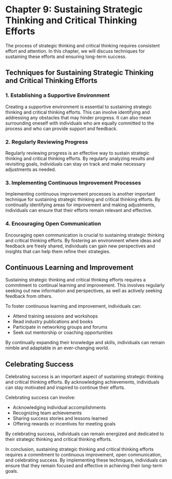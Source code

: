 Chapter 9: Sustaining Strategic Thinking and Critical Thinking Efforts
======================================================================

The process of strategic thinking and critical thinking requires consistent effort and attention. In this chapter, we will discuss techniques for sustaining these efforts and ensuring long-term success.

Techniques for Sustaining Strategic Thinking and Critical Thinking Efforts
--------------------------------------------------------------------------

### 1. Establishing a Supportive Environment

Creating a supportive environment is essential to sustaining strategic thinking and critical thinking efforts. This can involve identifying and addressing any obstacles that may hinder progress. It can also mean surrounding oneself with individuals who are equally committed to the process and who can provide support and feedback.

### 2. Regularly Reviewing Progress

Regularly reviewing progress is an effective way to sustain strategic thinking and critical thinking efforts. By regularly analyzing results and revisiting goals, individuals can stay on track and make necessary adjustments as needed.

### 3. Implementing Continuous Improvement Processes

Implementing continuous improvement processes is another important technique for sustaining strategic thinking and critical thinking efforts. By continually identifying areas for improvement and making adjustments, individuals can ensure that their efforts remain relevant and effective.

### 4. Encouraging Open Communication

Encouraging open communication is crucial to sustaining strategic thinking and critical thinking efforts. By fostering an environment where ideas and feedback are freely shared, individuals can gain new perspectives and insights that can help them refine their strategies.

Continuous Learning and Improvement
-----------------------------------

Sustaining strategic thinking and critical thinking efforts requires a commitment to continual learning and improvement. This involves regularly seeking out new information and perspectives, as well as actively seeking feedback from others.

To foster continuous learning and improvement, individuals can:

* Attend training sessions and workshops
* Read industry publications and books
* Participate in networking groups and forums
* Seek out mentorship or coaching opportunities

By continually expanding their knowledge and skills, individuals can remain nimble and adaptable in an ever-changing world.

Celebrating Success
-------------------

Celebrating success is an important aspect of sustaining strategic thinking and critical thinking efforts. By acknowledging achievements, individuals can stay motivated and inspired to continue their efforts.

Celebrating success can involve:

* Acknowledging individual accomplishments
* Recognizing team achievements
* Sharing success stories and lessons learned
* Offering rewards or incentives for meeting goals

By celebrating success, individuals can remain energized and dedicated to their strategic thinking and critical thinking efforts.

In conclusion, sustaining strategic thinking and critical thinking efforts requires a commitment to continuous improvement, open communication, and celebrating success. By implementing these techniques, individuals can ensure that they remain focused and effective in achieving their long-term goals.
